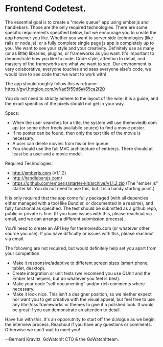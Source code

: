 Frontend Codetest. 
=================

The essential goal is to create a "movie queue" app using ember.js and handlebars. Those are the only required technologies. There are some specific requirements  specified below, but we encourage you to create the app however you like. Whether you want to server side technologies (like rails or node.js), or a fully complete single page js app is completely up to you. We want to see your style and your creativity. Definitely use as many (or as little) libraries, plugins, or frameworks as you want. It's important to demonstrate how you like to code. Code style, attention to detail, and mastery of the frameworks are what we want to see. Our environment is very colaborative, everyone touches and sees everyone else's code, we would love to see code that we want to work with! 

The app should roughly follow this wireframe: https://gwi.hotgloo.com/wf/ad5f59d6#/65ca2f20

You do not need to strictly adhere to the layout of the wire; it is a guide, and the exact specifics of the pixels should not get in your way. 

Specs:

* When the user searches for a title, the system will use themoviedb.com api (or some other freely availabile source) to find a movie poster. 
* If no poster can be found, then only the text title of the movie is necessary. 
* A user can delete movies from his or her queue. 
* You should use the full MVC architecture of ember.js. There should at least be a user and a movie model. 

Required Technologies:
* http://emberjs.com (v1.1.2)
* http://handlebarsjs.com/ 
* https://github.com/emberjs/starter-kit/archive/v1.1.2.zip (The "ember js" starter kit. You do not need to use this, but it is a handy starting point.)

It is only required that the app come fully packaged (with all depencies either managed with a tool like Bundler, or documented in a readme), and fully functional as specified. The test should be submitted as a github repo, public or private is fine. (If you have issues with this, please reachout via email, and we can arrange a different submission process). 

You'll need to create an API key for themoviedb.com (or whatever other source you use). If you have difficulty or issues with this, please reachout via email. 

The following are not required, but would definitely help set you apart from your competition:

* Make it responsive/adaptive to different screen sizes (smart phone, tablet, desktop). 
* Create integration or unit tests (we recomend you use QUnit and the Ember test helpers, but do whatever you feel is best). 
* Make your code "self documenting" and/or rich comments where necessary. 
* Make it look nice. This isn't a designer position, so we niether expect nor want you to get creative with the visual appeal, but feel free to use any html/css frameworks or themes to give it a polished look. It would be great if you can demonstrate an attention to detail. 

Have fun with this, it's an opporutnity to start off the dialogue as we begin the interview process. Reachout if you have any questions or comments. Otherwise we can't wait to meet you! 


--Bernard Kravitz, GoWatchIt CTO & the GoWatchItteam. 



